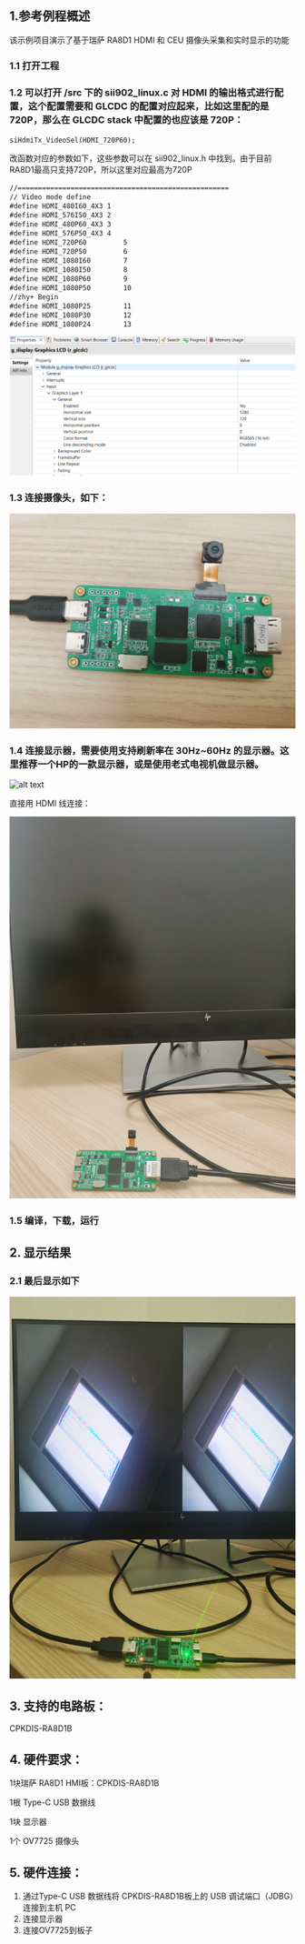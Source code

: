 ## 1.参考例程概述
该示例项目演示了基于瑞萨 RA8D1 HDMI 和 CEU 摄像头采集和实时显示的功能

### 1.1 打开工程
### 1.2 可以打开 /src 下的 sii902_linux.c 对 HDMI 的输出格式进行配置，这个配置需要和 GLCDC 的配置对应起来，比如这里配的是 720P，那么在 GLCDC stack 中配置的也应该是 720P：
```
siHdmiTx_VideoSel(HDMI_720P60);
```
改函数对应的参数如下，这些参数可以在 sii902_linux.h 中找到。由于目前RA8D1最高只支持720P，所以这里对应最高为720P
```
//====================================================
// Video mode define
#define HDMI_480I60_4X3	1
#define HDMI_576I50_4X3	2
#define HDMI_480P60_4X3	3
#define HDMI_576P50_4X3	4
#define HDMI_720P60			5
#define HDMI_720P50			6
#define HDMI_1080I60		7
#define HDMI_1080I50		8
#define HDMI_1080P60		9
#define HDMI_1080P50		10
//zhy+ Begin
#define HDMI_1080P25		11
#define HDMI_1080P30		12
#define HDMI_1080P24		13
```

![alt text](images/glcdc_config.jpg)

### 1.3 连接摄像头，如下：

![alt text](images/OV7725.jpg)

### 1.4 连接显示器，需要使用支持刷新率在 30Hz~60Hz 的显示器。这里推荐一个HP的一款显示器，或是使用老式电视机做显示器。

![alt text](images/information.jpg)

直接用 HDMI 线连接：

![alt text](images/monitor_connect.jpg)


### 1.5 编译，下载，运行


## 2. 显示结果

### 2.1 最后显示如下

![alt text](images/display_result.jpg)




## 3. 支持的电路板：
CPKDIS-RA8D1B

## 4. 硬件要求：
1块瑞萨 RA8D1 HMI板：CPKDIS-RA8D1B

1根 Type-C USB 数据线

1块 显示器

1个 OV7725 摄像头

## 5. 硬件连接：
1. 通过Type-C USB 数据线将 CPKDIS-RA8D1B板上的 USB 调试端口（JDBG）连接到主机 PC
2. 连接显示器
3. 连接OV7725到板子
